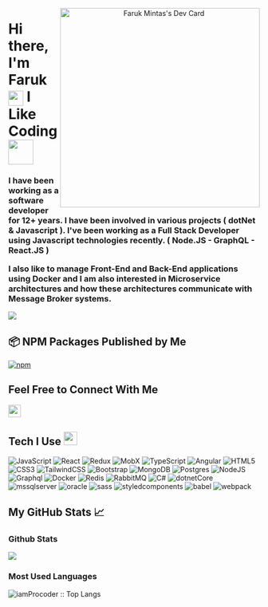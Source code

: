 <p align="center"><a href="https://app.daily.dev/iamFaruk"><img src="https://api.daily.dev/devcards/df9fb7a1375b4c098d432499ba488e2d.png?r=023" width="400" style="max-width: 100%;float: right;" alt="Faruk Mintas's Dev Card"/></a></p>

<h1 align="left">Hi there, I'm Faruk 
  <img src="https://media.giphy.com/media/LRTBWcCRJcIAwvNqSH/giphy.gif" width="30" align="center" />  
  I Like Coding  <img src="https://media.giphy.com/media/ln7z2eWriiQAllfVcn/giphy.gif" width="50" align="center" /></h1>
<h3 align="left"> 
 
  <p>I have been working as a software developer for 12+ years. I have been involved in various projects ( dotNet & Javascript ). I've been working as a Full Stack Developer using Javascript technologies recently.
( Node.JS - GraphQL - React.JS )</p>
<p>
I also like to manage Front-End and Back-End applications using Docker and I am also interested in Microservice
architectures and how these architectures communicate with Message Broker systems.
</p>
</h3>


![](https://komarev.com/ghpvc/?username=iamProcoder&color=green)

## 📦 NPM Packages Published by Me
[![npm](https://img.shields.io/npm/dt/reactjs-responsive-menubar?label=reactjs-responsive-menubar&style=?style=for-the-badge&logo=react)](https://www.npmjs.com/package/reactjs-responsive-menubar)

<p align="left">
  <h2>Feel Free to Connect With Me</h2>
  <a href="https://www.linkedin.com/in/faruk-minta%C5%9F-271003220604151113/" target="_blank"><img alt="" src="https://img.shields.io/badge/LinkedIn-0077B5?style=normal&logo=linkedin&logoColor=white" style="vertical-align:center" height="25" /></a></a>
</p>

<h2 align='left'> Tech I Use <img src = "https://media2.giphy.com/media/QssGEmpkyEOhBCb7e1/giphy.gif?cid=ecf05e47a0n3gi1bfqntqmob8g9aid1oyj2wr3ds3mg700bl&rid=giphy.gif" width="27"/> </h2>

![JavaScript](https://img.shields.io/badge/javascript-%23323330.svg?style=for-the-badge&logo=javascript&logoColor=%23F7DF1E)
![React](https://img.shields.io/badge/react-%2320232a.svg?style=for-the-badge&logo=react&logoColor=%2361DAFB)
![Redux](https://img.shields.io/badge/Redux-%23563D7C?style=for-the-badge&logo=redux&logoColor=white&color=blueviolet)
![MobX](https://img.shields.io/badge/MobX-F16A1D?style=for-the-badge&logo=mobx&logoColor=white)
![TypeScript](https://img.shields.io/badge/TypeScript-%23563D7C?style=for-the-badge&logo=typescript&logoColor=white&color=blue)
![Angular](https://img.shields.io/badge/angular-%2320232a.svg?style=for-the-badge&logo=angular&logoColor=red)
![HTML5](https://img.shields.io/badge/html5-%23E34F26.svg?style=for-the-badge&logo=html5&logoColor=white)
![CSS3](https://img.shields.io/badge/css3-%231572B6.svg?style=for-the-badge&logo=css3&logoColor=white)
![TailwindCSS](https://img.shields.io/badge/tailwindcss-%2338B2AC.svg?style=for-the-badge&logo=tailwind-css&logoColor=white)
![Bootstrap](https://img.shields.io/badge/bootstrap-%23563D7C.svg?style=for-the-badge&logo=bootstrap&logoColor=white)
![MongoDB](https://img.shields.io/badge/MongoDB-%234ea94b.svg?style=for-the-badge&logo=mongodb&logoColor=white)
![Postgres](https://img.shields.io/badge/postgres-%23316192.svg?style=for-the-badge&logo=postgresql&logoColor=white)
![NodeJS](https://img.shields.io/badge/NodeJS-%23563D7C?style=for-the-badge&logo=node.js&logoColor=white&color=green)
![Graphql](https://img.shields.io/badge/Graphql-%23563D7C?style=for-the-badge&logo=graphql&logoColor=white&color=ff69b4)
![Docker](https://img.shields.io/badge/Docker-%23563D7C?style=for-the-badge&logo=docker&logoColor=white&color=informational)
![Redis](https://img.shields.io/badge/Redis-9a1717?style=for-the-badge&logo=redis&logoColor=white)
![RabbitMQ](https://img.shields.io/badge/RabbitMQ-F16A1D?style=for-the-badge&logo=rabbitmq&logoColor=white)
![C#](https://img.shields.io/badge/csharp-%23563D7C?style=for-the-badge&logo=csharp&logoColor=white)
![dotnetCore](https://img.shields.io/badge/core-%23563D7C?style=for-the-badge&logo=dotnet&logoColor=white&color=blueviolet)
![mssqlserver](https://img.shields.io/badge/mssqlserver-%FECC00?style=for-the-badge&logo=microsoftsqlserver&logoColor=black&color=FECC00)
![oracle](https://img.shields.io/badge/oracle-%FF0000?style=for-the-badge&logo=oracle&logoColor=white&color=FF0000)
![sass](https://img.shields.io/badge/sass-%2320232a.svg?style=for-the-badge&logo=sass&logoColor=%ff69b4)
![styledcomponents](https://img.shields.io/badge/styledcomponents-%2320232a.svg?style=for-the-badge&logo=styledcomponents&logoColor=ff69b4)
![babel](https://img.shields.io/badge/babel-%FECC00?style=for-the-badge&logo=babel&logoColor=black&color=FECC00)
![webpack](https://img.shields.io/badge/webpack-%2320232a.svg?style=for-the-badge&logo=webpack&logoColor=%ff69b4)


## My GitHub Stats :chart_with_upwards_trend: 

### Github Stats
<img src="https://github-readme-stats.vercel.app/api?username=iamProcoder&theme=tokyonight"/>


### Most Used Languages
<img src="https://github-readme-stats.vercel.app/api/top-langs/?username=iamProcoder&langs_count=10&theme=tokyonight&layout=compact" alt="iamProcoder :: Top Langs" />
